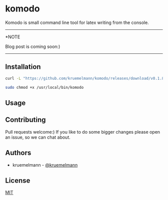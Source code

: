 # komodo

Komodo is small command line tool for latex writing from the console.

---
*NOTE

Blog post is coming soon:)

---

## Installation

```bash
curl -L "https://github.com/kruemelmann/komodo/releases/download/v0.1.8/komodo-$(uname -s)-$(uname -m)" -o /usr/local/bin/komodo
```

```bash
sudo chmod +x /usr/local/bin/komodo
```

## Usage


## Contributing

Pull requests welcome:)
If you like to do some bigger changes please open an issue, so we can chat about.

## Authors

* kruemelmann - [@kruemelmann](https://github.com/kruemelmann/)

## License
[MIT](https://choosealicense.com/licenses/mit/)

